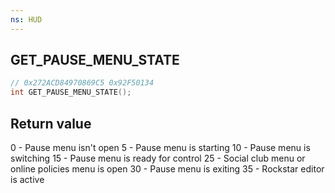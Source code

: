 ```yaml
---
ns: HUD
---
```

## GET_PAUSE_MENU_STATE

```c
// 0x272ACD84970869C5 0x92F50134
int GET_PAUSE_MENU_STATE();
```

## Return value
0 - Pause menu isn't open
5 - Pause menu is starting
10 - Pause menu is switching
15 - Pause menu is ready for control
25 - Social club menu or online policies menu is open
30 - Pause menu is exiting
35 - Rockstar editor is active